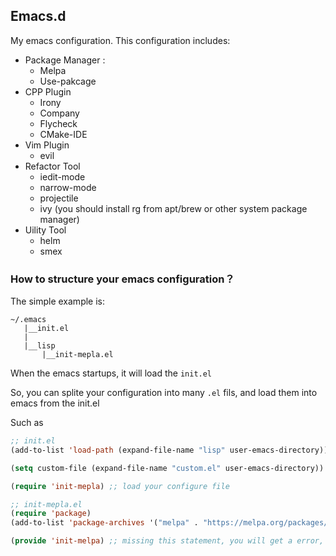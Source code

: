 ## Emacs.d

My emacs configuration. This configuration includes:

- Package Manager :
    - Melpa
    - Use-pakcage
- CPP Plugin
    - Irony
    - Company
    - Flycheck
    - CMake-IDE
-   Vim Plugin
    - evil
- Refactor Tool
    - iedit-mode
    - narrow-mode
    - projectile
    - ivy (you should install rg from apt/brew or other system package manager)
- Uility Tool
    - helm
    - smex

### How to structure your emacs configuration？

 The simple example is:

```
~/.emacs
   |__init.el
   |
   |__lisp
       |__init-mepla.el
```

When the emacs startups, it will load the `init.el`

So, you can splite your configuration into many `.el` fils, and load them into emacs from the init.el

Such as

```lisp
;; init.el
(add-to-list 'load-path (expand-file-name "lisp" user-emacs-directory)) ;; add a path for searching

(setq custom-file (expand-file-name "custom.el" user-emacs-directory)) ;; set a file for adding custom-set-variables, if you don't do it, the variables will be wrote into your configure file

(require 'init-mepla) ;; load your configure file
```

```lisp
;; init-mepla.el
(require 'package)
(add-to-list 'package-archives '("melpa" . "https://melpa.org/packages/") t)

(provide 'init-melpa) ;; missing this statement, you will get a error, because you require this model in init.el
```

